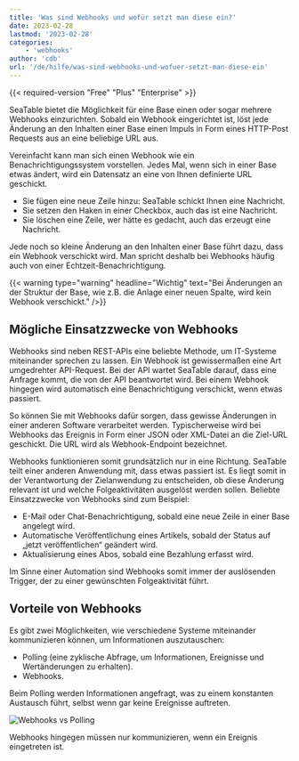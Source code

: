 ```yaml
---
title: 'Was sind Webhooks und wofür setzt man diese ein?'
date: 2023-02-28
lastmod: '2023-02-28'
categories:
    - 'webhooks'
author: 'cdb'
url: '/de/hilfe/was-sind-webhooks-und-wofuer-setzt-man-diese-ein'
---
```


{{< required-version "Free" "Plus" "Enterprise" >}}

SeaTable bietet die Möglichkeit für eine Base einen oder sogar mehrere Webhooks einzurichten. Sobald ein Webhook eingerichtet ist, löst jede Änderung an den Inhalten einer Base einen Impuls in Form eines HTTP-Post Requests aus an eine beliebige URL aus.

Vereinfacht kann man sich einen Webhook wie ein Benachrichtigungssystem vorstellen. Jedes Mal, wenn sich in einer Base etwas ändert, wird ein Datensatz an eine von Ihnen definierte URL geschickt.

- Sie fügen eine neue Zeile hinzu: SeaTable schickt Ihnen eine Nachricht.
- Sie setzen den Haken in einer Checkbox, auch das ist eine Nachricht.
- Sie löschen eine Zeile, wer hätte es gedacht, auch das erzeugt eine Nachricht.

Jede noch so kleine Änderung an den Inhalten einer Base führt dazu, dass ein Webhook verschickt wird. Man spricht deshalb bei Webhooks häufig auch von einer Echtzeit-Benachrichtigung.

{{< warning type="warning" headline="Wichtig" text="Bei Änderungen an der Struktur der Base, wie z.B. die Anlage einer neuen Spalte, wird kein Webhook verschickt." />}}

## Mögliche Einsatzzwecke von Webhooks

Webhooks sind neben REST-APIs eine beliebte Methode, um IT-Systeme miteinander sprechen zu lassen. Ein Webhook ist gewissermaßen eine Art umgedrehter API-Request. Bei der API wartet SeaTable darauf, dass eine Anfrage kommt, die von der API beantwortet wird. Bei einem Webhook hingegen wird automatisch eine Benachrichtigung verschickt, wenn etwas passiert.

So können Sie mit Webhooks dafür sorgen, dass gewisse Änderungen in einer anderen Software verarbeitet werden. Typischerweise wird bei Webhooks das Ereignis in Form einer JSON oder XML-Datei an die Ziel-URL geschickt. Die URL wird als Webhook-Endpoint bezeichnet.

Webhooks funktionieren somit grundsätzlich nur in eine Richtung. SeaTable teilt einer anderen Anwendung mit, dass etwas passiert ist. Es liegt somit in der Verantwortung der Zielanwendung zu entscheiden, ob diese Änderung relevant ist und welche Folgeaktivitäten ausgelöst werden sollen. Beliebte Einsatzzwecke von Webhooks sind zum Beispiel:

- E-Mail oder Chat-Benachrichtigung, sobald eine neue Zeile in einer Base angelegt wird.
- Automatische Veröffentlichung eines Artikels, sobald der Status auf „jetzt veröffentlichen“ geändert wird.
- Aktualisierung eines Abos, sobald eine Bezahlung erfasst wird.

Im Sinne einer Automation sind Webhooks somit immer der auslösenden Trigger, der zu einer gewünschten Folgeaktivität führt.

## Vorteile von Webhooks

Es gibt zwei Möglichkeiten, wie verschiedene Systeme miteinander kommunizieren können, um Informationen auszutauschen:

- Polling (eine zyklische Abfrage, um Informationen, Ereignisse und Wertänderungen zu erhalten).
- Webhooks.

Beim Polling werden Informationen angefragt, was zu einem konstanten Austausch führt, selbst wenn gar keine Ereignisse auftreten.

![Webhooks vs Polling](https://seatable.io/wp-content/uploads/2023/02/webhooks-vs-polling.png)

Webhooks hingegen müssen nur kommunizieren, wenn ein Ereignis eingetreten ist.
